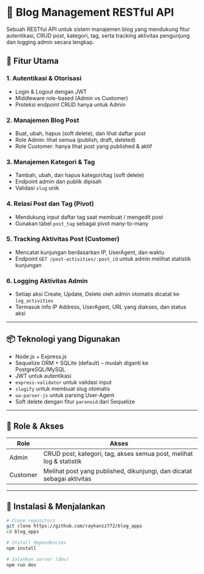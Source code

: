 # 📝 Blog Management RESTful API

Sebuah RESTful API untuk sistem manajemen blog yang mendukung fitur autentikasi, CRUD post, kategori, tag, serta tracking aktivitas pengunjung dan logging admin secara lengkap.

## 🚀 Fitur Utama

### 1. Autentikasi & Otorisasi
- Login & Logout dengan JWT
- Middleware role-based (Admin vs Customer)
- Proteksi endpoint CRUD hanya untuk Admin

### 2. Manajemen Blog Post
- Buat, ubah, hapus (soft delete), dan lihat daftar post
- Role Admin: lihat semua (publish, draft, deleted)
- Role Customer: hanya lihat post yang published & aktif

### 3. Manajemen Kategori & Tag
- Tambah, ubah, dan hapus kategori/tag (soft delete)
- Endpoint admin dan publik dipisah
- Validasi `slug` unik

### 4. Relasi Post dan Tag (Pivot)
- Mendukung input daftar tag saat membuat / mengedit post
- Gunakan tabel `post_tag` sebagai pivot many-to-many

### 5. Tracking Aktivitas Post (Customer)
- Mencatat kunjungan berdasarkan IP, UserAgent, dan waktu
- Endpoint `GET /post-activities/:post_id` untuk admin melihat statistik kunjungan

### 6. Logging Aktivitas Admin
- Setiap aksi Create, Update, Delete oleh admin otomatis dicatat ke `log_activities`
- Termasuk info IP Address, UserAgent, URL yang diakses, dan status aksi

---

## 📦 Teknologi yang Digunakan

- Node.js + Express.js
- Sequelize ORM + SQLite (default) – mudah diganti ke PostgreSQL/MySQL
- JWT untuk autentikasi
- `express-validator` untuk validasi input
- `slugify` untuk membuat slug otomatis
- `ua-parser-js` untuk parsing User-Agent
- Soft delete dengan fitur `paranoid` dari Sequelize

---

## 🔐 Role & Akses

| Role      | Akses                                                                 |
|-----------|------------------------------------------------------------------------|
| Admin     | CRUD post, kategori, tag, akses semua post, melihat log & statistik   |
| Customer  | Melihat post yang published, dikunjungi, dan dicatat sebagai aktivitas |

---

## 🔧 Instalasi & Menjalankan

```bash
# Clone repositori
git clone https://github.com/rayhanzz772/blog_apps
cd blog_apps

# Install dependencies
npm install

# Jalankan server (dev)
npm run dev
